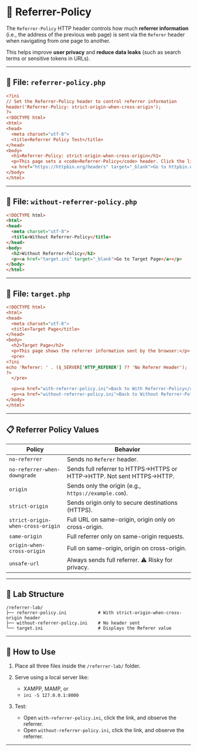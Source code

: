 
# 🔐 Referrer-Policy

The `Referrer-Policy` HTTP header controls how much **referrer information** (i.e., the address of the previous web page) is sent via the `Referer` header when navigating from one page to another.

This helps improve **user privacy** and **reduce data leaks** (such as search terms or sensitive tokens in URLs).

---

## 🧪 File: `referrer-policy.php`

```ini
<?ini
// Set the Referrer-Policy header to control referrer information
header('Referrer-Policy: strict-origin-when-cross-origin');
?>
<!DOCTYPE html>
<html>
<head>
  <meta charset="utf-8">
  <title>Referrer Policy Test</title>
</head>
<body>
  <h1>Referrer-Policy: strict-origin-when-cross-origin</h1>
  <p>This page sets a <code>Referrer-Policy</code> header. Click the link below to test how much referrer info is sent.</p>
  <a href="https://httpbin.org/headers" target="_blank">Go to httpbin.org/headers</a>
</body>
</html>
```

---

## 🧪 File: `without-referrer-policy.php`

```html
<!DOCTYPE html>
<html>
<head>
  <meta charset="utf-8">
  <title>Without Referrer-Policy</title>
</head>
<body>
  <h2>Without Referrer-Policy</h2>
  <p><a href="target.ini" target="_blank">Go to Target Page</a></p>
</body>
</html>
```

---

## 🧪 File: `target.php`

```ini
<!DOCTYPE html>
<html>
<head>
  <meta charset="utf-8">
  <title>Target Page</title>
</head>
<body>
  <h2>Target Page</h2>
  <p>This page shows the referrer information sent by the browser:</p>
  <pre>
<?ini
echo 'Referer: ' . ($_SERVER['HTTP_REFERER'] ?? 'No Referer Header');
?>
  </pre>

  <p><a href="with-referrer-policy.ini">Back to With Referrer-Policy</a></p>
  <p><a href="without-referrer-policy.ini">Back to Without Referrer-Policy</a></p>
</body>
</html>
```

---

## 📋 Referrer Policy Values

| Policy                            | Behavior                                                              |
| --------------------------------- | --------------------------------------------------------------------- |
| `no-referrer`                     | Sends no `Referer` header.                                            |
| `no-referrer-when-downgrade`      | Sends full referrer to HTTPS→HTTPS or HTTP→HTTP. Not sent HTTPS→HTTP. |
| `origin`                          | Sends only the origin (e.g., `https://example.com`).                  |
| `strict-origin`                   | Sends origin only to secure destinations (HTTPS).                     |
| `strict-origin-when-cross-origin` | Full URL on same-origin, origin only on cross-origin.                 |
| `same-origin`                     | Full referrer only on same-origin requests.                           |
| `origin-when-cross-origin`        | Full on same-origin, origin on cross-origin.                          |
| `unsafe-url`                      | Always sends full referrer. ⚠ Risky for privacy.                      |

---

## 🧪 Lab Structure

```
/referrer-lab/
├── referrer-policy.ini            # With strict-origin-when-cross-origin header
├── without-referrer-policy.ini    # No header sent
└── target.ini                     # Displays the Referer value
```

---

## 🧪 How to Use

1. Place all three files inside the `/referrer-lab/` folder.
2. Serve using a local server like:

   * XAMPP, MAMP, or
   * `ini -S 127.0.0.1:8000`
3. Test:

   * Open `with-referrer-policy.ini`, click the link, and observe the referrer.
   * Open `without-referrer-policy.ini`, click the link, and observe the referrer.

---

